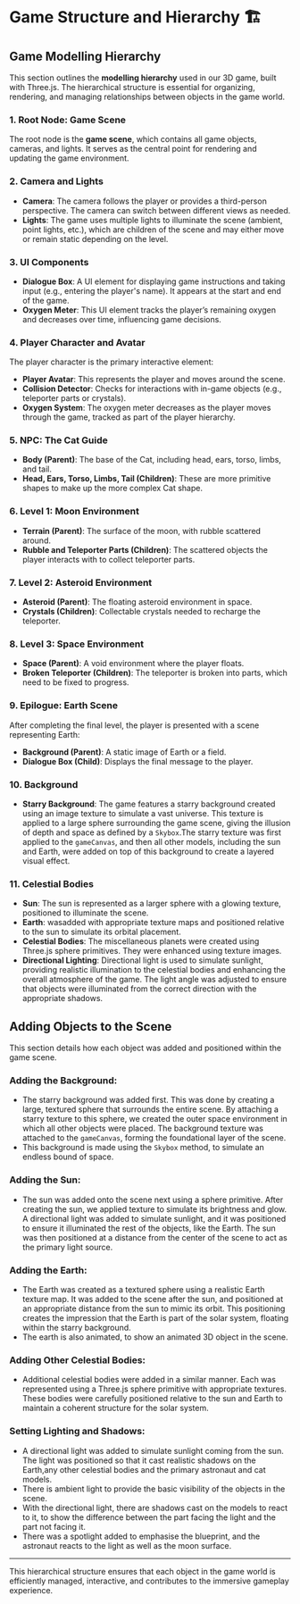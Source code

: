 # Game Structure and Hierarchy :building_construction:



## Game Modelling Hierarchy

This section outlines the **modelling hierarchy** used in our 3D game, built with Three.js. The hierarchical structure is essential for organizing, rendering, and managing relationships between objects in the game world.

### 1. Root Node: Game Scene
The root node is the **game scene**, which contains all game objects, cameras, and lights. It serves as the central point for rendering and updating the game environment.

### 2. Camera and Lights
- **Camera**: The camera follows the player or provides a third-person perspective. The camera can switch between different views as needed.
- **Lights**: The game uses multiple lights to illuminate the scene (ambient, point lights, etc.), which are children of the scene and may either move or remain static depending on the level.

### 3. UI Components
- **Dialogue Box**: A UI element for displaying game instructions and taking input (e.g., entering the player's name). It appears at the start and end of the game.
- **Oxygen Meter**: This UI element tracks the player’s remaining oxygen and decreases over time, influencing game decisions.

### 4. Player Character and Avatar
The player character is the primary interactive element:
- **Player Avatar**: This represents the player and moves around the scene.
- **Collision Detector**: Checks for interactions with in-game objects (e.g., teleporter parts or crystals).
- **Oxygen System**: The oxygen meter decreases as the player moves through the game, tracked as part of the player hierarchy.

### 5. NPC: The Cat Guide
- **Body (Parent)**: The base of the Cat, including head, ears, torso, limbs, and tail.
- **Head, Ears, Torso, Limbs,  Tail (Children)**: These are more primitive shapes to make up the more complex Cat shape.

### 6. Level 1: Moon Environment
- **Terrain (Parent)**: The surface of the moon, with rubble scattered around.
- **Rubble and Teleporter Parts (Children)**: The scattered objects the player interacts with to collect teleporter parts.

### 7. Level 2: Asteroid Environment
- **Asteroid (Parent)**: The floating asteroid environment in space.
- **Crystals (Children)**: Collectable crystals needed to recharge the teleporter.

### 8. Level 3: Space Environment
- **Space (Parent)**: A void environment where the player floats.
- **Broken Teleporter (Children)**: The teleporter is broken into parts, which need to be fixed to progress.

### 9. Epilogue: Earth Scene
After completing the final level, the player is presented with a scene representing Earth:
- **Background (Parent)**: A static image of Earth or a field.
- **Dialogue Box (Child)**: Displays the final message to the player.

### 10. Background

- **Starry Background**: The game features a starry background created using an image texture to simulate a vast universe. This texture is applied to a large sphere surrounding the game scene, giving the illusion of depth and space as defined by a `Skybox`.The starry texture was first applied to the `gameCanvas`, and then all other models, including the sun and Earth, were added on top of this background to create a layered visual effect.

### 11. Celestial Bodies

- **Sun**: The sun is represented as a larger sphere with a glowing texture, positioned to illuminate the scene.
- **Earth**: wasadded with appropriate texture maps and positioned relative to the sun to simulate its orbital placement.
- **Celestial Bodies**: The miscellaneous planets were created using Three.js sphere primitives. They were enhanced using texture images.
- **Directional Lighting**: Directional light is used to simulate sunlight, providing realistic illumination to the celestial bodies and enhancing the overall atmosphere of the game. The light angle was adjusted to ensure that objects were illuminated from the correct direction with the appropriate shadows.



## Adding Objects to the Scene
This section details how each object was added and positioned within the game scene.

### Adding the Background:

- The starry background was added first. This was done by creating a large, textured sphere that surrounds the entire scene. By attaching a starry texture to this sphere, we created the outer space environment in which all other objects were placed. The background texture was attached to the `gameCanvas`, forming the foundational layer of the scene.
- This background is made using the `Skybox` method, to simulate an endless bound of space.

### Adding the Sun:
- The sun was added onto the scene next using a sphere primitive. After creating the sun, we applied texture to simulate its brightness and glow. A directional light was added to simulate sunlight, and it was positioned to ensure it illuminated the rest of the objects, like the Earth. The sun was then positioned at a distance from the center of the scene to act as the primary light source.

### Adding the Earth:
- The Earth was created as a textured sphere using a realistic Earth texture map. It was added to the scene after the sun, and positioned at an appropriate distance from the sun to mimic its orbit. This positioning creates the impression that the Earth is part of the solar system, floating within the starry background.
- The earth is also animated, to show an animated 3D object in the scene.

### Adding Other Celestial Bodies:
- Additional celestial bodies were added in a similar manner. Each was represented using a Three.js sphere primitive with appropriate textures. These bodies were carefully positioned relative to the sun and Earth to maintain a coherent structure for the solar system.


### Setting Lighting and Shadows:
- A directional light was added to simulate sunlight coming from the sun. The light was positioned so that it cast realistic shadows on the Earth,any other celestial bodies and the primary astronaut and cat models.
- There is ambient light to provide the basic visibility of the objects in the scene.
- With the directional light, there are shadows cast on the models to react to it, to show the difference between the part facing the light and the part not facing it.
- There was a spotlight added to emphasise the blueprint, and the astronaut reacts to the light as well as the moon surface.




---

This hierarchical structure ensures that each object in the game world is efficiently managed, interactive, and contributes to the immersive gameplay experience.
